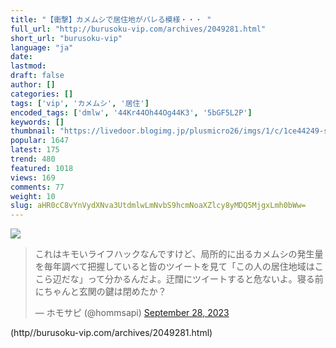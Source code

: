 ```yaml
---
title: "【衝撃】カメムシで居住地がバレる模様・・・ "
full_url: "http://burusoku-vip.com/archives/2049281.html"
short_url: "burusoku-vip"
language: "ja"
date: 
lastmod: 
draft: false
author: []
categories: []
tags: ['vip', 'カメムシ', '居住']
encoded_tags: ['dmlw', '44Kr44Oh44Og44K3', '5bGF5L2P']
keywords: []
thumbnail: "https://livedoor.blogimg.jp/plusmicro26/imgs/1/c/1ce44249-s.png"
popular: 1647
latest: 175
trend: 480
featured: 1018
views: 169
comments: 77
weight: 10
slug: aHR0cC8vYnVydXNva3UtdmlwLmNvbS9hcmNoaXZlcy8yMDQ5MjgxLmh0bWw=
---
```


![](https://livedoor.blogimg.jp/plusmicro26/imgs/1/c/1ce44249-s.png)

<blockquote class='twitter-tweet'><p lang='ja' dir='ltr'>これはキモいライフハックなんですけど、局所的に出るカメムシの発生量を毎年調べて把握していると皆のツイートを見て「この人の居住地域はここら辺だな」って分かるんだよ。迂闊にツイートすると危ないよ。寝る前にちゃんと玄関の鍵は閉めたか？</p>— ホモサピ (@hommsapi) <a href='https//twitter.com/hommsapi/status/1707434454556561855?ref_src=twsrc%5Etfw'>September 28, 2023</a></blockquote> 

(http//burusoku-vip.com/archives/2049281.html)
